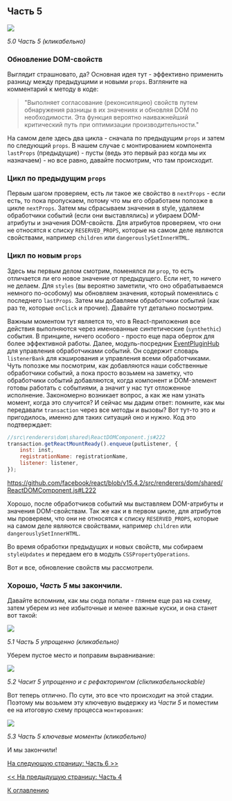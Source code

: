 ## Часть 5

[![](https://rawgit.com/Bogdan-Lyashenko/Under-the-hood-ReactJS/master/stack/images/5/part-5.svg)](https://rawgit.com/Bogdan-Lyashenko/Under-the-hood-ReactJS/master/stack/images/5/part-5.svg)

<em>5.0 Часть 5 (кликабельно)</em>

### Обновление DOM-свойств

Выглядит страшновато, да? Основная идея тут - эффективно применить разницу между предыдущими и новыми `props`. Взгляните на комментарий к методу в коде:
> "Выполняет согласование (реконсиляцию) свойств путем обнаружения разницы в их значениях и обновляя DOM по необходимости. Эта функция вероятно наиважнейший критический путь при оптимизации производительности."

На самом деле здесь два цикла - сначала по предыдущим `props` и затем по следующий `props`. В нашем случае с монтированием компонента `lastProps` (предыдущие) - пусты (ведь это первый раз когда мы их назначаем) - но все равно, давайте посмотрим, что там происходит.

### Цикл по предыдущим `props`
Первым шагом проверяем, есть ли такое же свойство в `nextProps` - если есть, то пока пропускаем, потому что мы его обработаем попозже в цикле `nextProps`.
Затем мы сбрасываем значения в style, удаляем обработчики событий (если они выставлялись) и убираем DOM-атрибуты и значения DOM-свойств. Для атрибутов проверяем, что они не относятся к списку `RESERVED_PROPS`, которые на самом деле являются свойствами, например `children` или `dangerouslySetInnerHTML`.

### Цикл по новым `props`
Здесь мы первым делом смотрим, поменялся ли `prop`, то есть отличается ли его новое значение от предыдущего. Если нет, то ничего не делаем. Для `styles` (вы вероятно заметили, что оно обрабатываемся немного по-особому) мы обновляем значения, который поменялись с последнего `lastProps`. Затем мы добавляем обработчики событий (как раз те, которые `onClick` и прочие). Давайте тут детально посмотрим.

Важным моментом тут является то, что в React-приложения все действия выполняются через именованные синтетические (`synthethic`) события. В принципе, ничего особого - просто еще пара оберток для более эффективной работы. Далее, модуль-посредник [EventPluginHub](https://github.com/facebook/react/blob/v15.4.2/src/renderers/shared/stack/event/EventPluginHub.js) для управления обработчиками событий. Он содержит словарь `listenerBank` для кэширования и управления всеми обработчиками.
Чуть попозже мы посмотрим, как добавляются наши собственные обработчики событий, а пока просто возьмем на заметку, что обработчики событий добавляются, когда компонент и DOM-элемент готовы работать с событиями, а значит у нас тут отложенное исполнение. Закономерно возникает вопрос, а как же нам узнать момент, когда это случится? И сейчас мы дадим ответ: помните, как мы передавали `transaction` через все методы и вызовы? Вот тут-то это и пригодилось, именно для таких ситуаций оно и нужно. Код это подтверждает:

```javascript
//src\renderers\dom\shared\ReactDOMComponent.js#222
transaction.getReactMountReady().enqueue(putListener, {
    inst: inst,
    registrationName: registrationName,
    listener: listener,
});
```
https://github.com/facebook/react/blob/v15.4.2/src/renderers/dom/shared/ReactDOMComponent.js#L222

Хорошо, после обработчиков событий мы выставляем DOM-атрибуты и значения DOM-свойствам. Так же как и в первом цикле, для атрибутов мы проверяем, что они не относятся к списку `RESERVED_PROPS`, которые на самом деле являются свойствами, например `children` или `dangerouslySetInnerHTML`.

Во время обработки предыдущих и новых свойств, мы собираем `styleUpdates` и передаем его в модуль `CSSPropertyOperations`.

Вот и все, обновление свойств мы рассмотрели.

### Хорошо, *Часть 5* мы закончили.

Давайте вспомним, как мы сюда попали - глянем еще раз на схему, затем уберем из нее избыточные и менее важные куски, и она станет вот такой:

[![](https://rawgit.com/Bogdan-Lyashenko/Under-the-hood-ReactJS/master/stack/images/5/part-5-A.svg)](https://rawgit.com/Bogdan-Lyashenko/Under-the-hood-ReactJS/master/stack/images/5/part-5-A.svg)

<em>5.1 Часть 5 упрощенно (кликабельно)</em>

Уберем пустое место и поправим выравнивание:

[![](https://rawgit.com/Bogdan-Lyashenko/Under-the-hood-ReactJS/master/stack/images/5/part-5-B.svg)](https://rawgit.com/Bogdan-Lyashenko/Under-the-hood-ReactJS/master/stack/images/5/part-5-B.svg)

<em>5.2 Часит 5 упрощенно и с рефакторингом (cliкликабельноckable)</em>

Вот теперь отлично. По сути, это все что происходит на этой стадии. Поэтому мы возьмем эту ключевую выдержку из *Части 5* и поместим ее на итоговую схему процесса `монтирования`:

[![](https://rawgit.com/Bogdan-Lyashenko/Under-the-hood-ReactJS/master/stack/images/5/part-5-C.svg)](https://rawgit.com/Bogdan-Lyashenko/Under-the-hood-ReactJS/master/stack/images/5/part-5-C.svg)

<em>5.3 Часть 5 ключевые моменты (кликабельно)</em>

И мы закончили!


[На следующую страницу: Часть 6 >>](../../../../stack/book/Part-6.md)

[<< На предыдущую страницу: Часть 4](./Part-4.md)


[К оглавлению](../../README.md)
